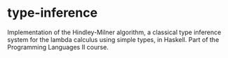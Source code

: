 type-inference
==============

Implementation of the Hindley-Milner algorithm, a classical type inference system for the lambda calculus using simple types, in Haskell. Part of the Programming Languages II course.
